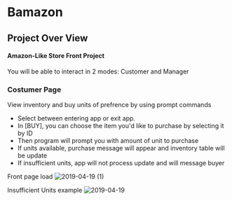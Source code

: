 # Bamazon
## Project Over View
#### Amazon-Like Store Front Project
You will be able to interact in 2 modes: Customer and Manager 

### Costumer Page
View inventory and buy units of prefrence by using prompt commands
* Select between entering app or exit app.
* In [BUY], you can choose the item you'd like to purchase by selecting it by ID
* Then program will prompt you with amount of unit to purchase
* If units available, purchase message will appear and inventory table will be update
* If insufficient units, app will not process update and will message buyer

Front page load
![2019-04-19 (1)](https://user-images.githubusercontent.com/46499915/56407817-5761ce00-623f-11e9-9cc3-8bae47551e2c.png)

Insufficient Units example
![2019-04-19](https://user-images.githubusercontent.com/46499915/56407884-b9bace80-623f-11e9-8c86-1e0344454cfc.png)




